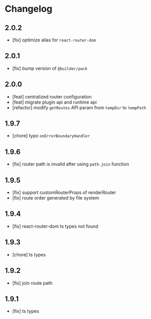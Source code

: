 # Changelog

## 2.0.2

- [fix] optimize alias for `react-router-dom`

## 2.0.1

- [fix] bump version of `@builder/pack`

## 2.0.0

- [feat] centralized router configuration
- [feat] migrate plugin api and runtime api
- [refactor]  modify `getRoutes` API param from `tempDir` to `tempPath`

## 1.9.7

- [chore] typo `onErrorBoundaryHandler`

## 1.9.6

- [fix] router path is invalid after using `path.join` function

## 1.9.5

- [fix] support customRouterProps of renderRouter
- [fix] route order generated by file system

## 1.9.4

- [fix] react-router-dom ts types not found

## 1.9.3

- [chore] ts types

## 1.9.2

- [fix] join route path

## 1.9.1

- [fix] ts types
